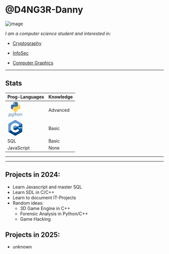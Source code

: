 # @D4NG3R-Danny
![image](./DSC_0048.JPG)


*I am a computer science student and interested in:*

* [Cryptography](https://en.wikipedia.org/wiki/Cryptography)

* [InfoSec](https://en.wikipedia.org/wiki/Information_security)

* [Computer Graphics](https://en.wikipedia.org/wiki/Computer_graphics)

          
---
## Stats
Prog-Languages | Knowledge
---|---
<img src="https://github.com/devicons/devicon/blob/master/icons/python/python-original-wordmark.svg" width="50" /> | Advanced
<img src="https://github.com/devicons/devicon/blob/master/icons/cplusplus/cplusplus-original.svg" width="50" />    | Basic
SQL           | Basic
JavaScript    | None
---


---

## Projects in 2024:
* Learn Javascript and master SQL
* Learn SDL in C/C++
* Learn to document IT-Projects
* Random ideas:
  * 3D Game Engine in C++
  * Forensic Analysis in Python/C++
  * Game Hacking

## Projects in 2025:
* unknown
